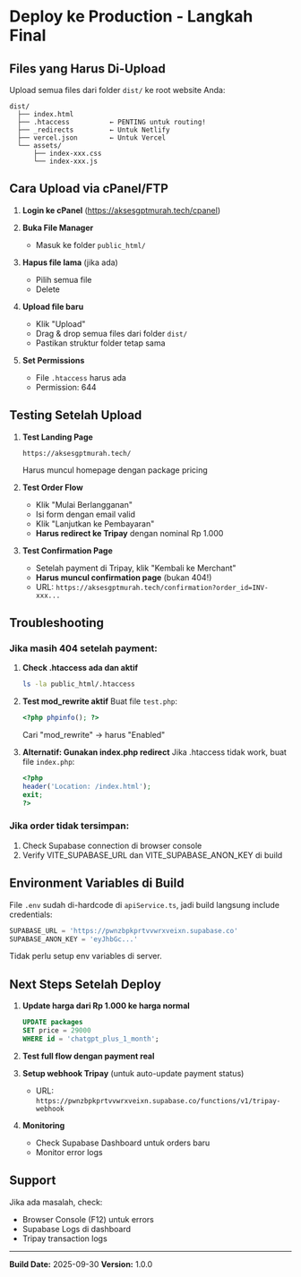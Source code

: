 # Deploy ke Production - Langkah Final

## Files yang Harus Di-Upload

Upload semua files dari folder `dist/` ke root website Anda:

```
dist/
  ├── index.html
  ├── .htaccess          ← PENTING untuk routing!
  ├── _redirects         ← Untuk Netlify
  ├── vercel.json        ← Untuk Vercel
  └── assets/
      ├── index-xxx.css
      └── index-xxx.js
```

## Cara Upload via cPanel/FTP

1. **Login ke cPanel** (https://aksesgptmurah.tech/cpanel)

2. **Buka File Manager**
   - Masuk ke folder `public_html/`

3. **Hapus file lama** (jika ada)
   - Pilih semua file
   - Delete

4. **Upload file baru**
   - Klik "Upload"
   - Drag & drop semua files dari folder `dist/`
   - Pastikan struktur folder tetap sama

5. **Set Permissions**
   - File `.htaccess` harus ada
   - Permission: 644

## Testing Setelah Upload

1. **Test Landing Page**
   ```
   https://aksesgptmurah.tech/
   ```
   Harus muncul homepage dengan package pricing

2. **Test Order Flow**
   - Klik "Mulai Berlangganan"
   - Isi form dengan email valid
   - Klik "Lanjutkan ke Pembayaran"
   - **Harus redirect ke Tripay** dengan nominal Rp 1.000

3. **Test Confirmation Page**
   - Setelah payment di Tripay, klik "Kembali ke Merchant"
   - **Harus muncul confirmation page** (bukan 404!)
   - URL: `https://aksesgptmurah.tech/confirmation?order_id=INV-xxx...`

## Troubleshooting

### Jika masih 404 setelah payment:

1. **Check .htaccess ada dan aktif**
   ```bash
   ls -la public_html/.htaccess
   ```

2. **Test mod_rewrite aktif**
   Buat file `test.php`:
   ```php
   <?php phpinfo(); ?>
   ```
   Cari "mod_rewrite" → harus "Enabled"

3. **Alternatif: Gunakan index.php redirect**
   Jika .htaccess tidak work, buat file `index.php`:
   ```php
   <?php
   header('Location: /index.html');
   exit;
   ?>
   ```

### Jika order tidak tersimpan:

1. Check Supabase connection di browser console
2. Verify VITE_SUPABASE_URL dan VITE_SUPABASE_ANON_KEY di build

## Environment Variables di Build

File `.env` sudah di-hardcode di `apiService.ts`, jadi build langsung include credentials:

```typescript
SUPABASE_URL = 'https://pwnzbpkprtvvwrxveixn.supabase.co'
SUPABASE_ANON_KEY = 'eyJhbGc...'
```

Tidak perlu setup env variables di server.

## Next Steps Setelah Deploy

1. **Update harga dari Rp 1.000 ke harga normal**
   ```sql
   UPDATE packages
   SET price = 29000
   WHERE id = 'chatgpt_plus_1_month';
   ```

2. **Test full flow dengan payment real**

3. **Setup webhook Tripay** (untuk auto-update payment status)
   - URL: `https://pwnzbpkprtvvwrxveixn.supabase.co/functions/v1/tripay-webhook`

4. **Monitoring**
   - Check Supabase Dashboard untuk orders baru
   - Monitor error logs

## Support

Jika ada masalah, check:
- Browser Console (F12) untuk errors
- Supabase Logs di dashboard
- Tripay transaction logs

---

**Build Date:** 2025-09-30
**Version:** 1.0.0
